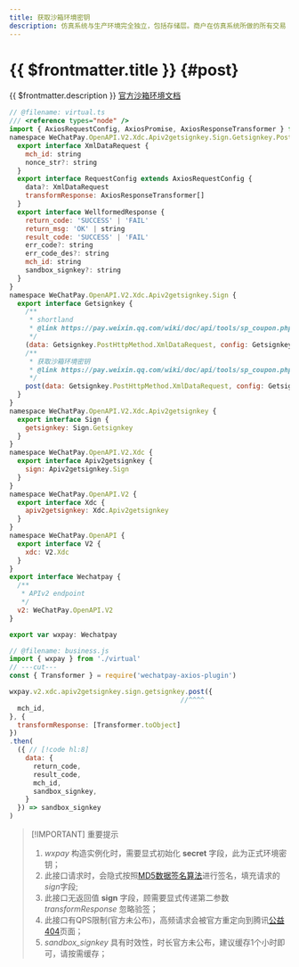 ```yaml
---
title: 获取沙箱环境密钥
description: 仿真系统与生产环境完全独立，包括存储层。商户在仿真系统所做的所有交易（如下单、支付、查询）均为无资金流的假数据，即：用户无需真实扣款，商户也不会有资金入账。代金券同理，沙箱环境中无需商户真实制券与发券，亦不会出现真实扣券情况。
---
```


# {{ $frontmatter.title }} {#post}

{{ $frontmatter.description }} [官方沙箱环境文档](https://pay.weixin.qq.com/wiki/doc/api/tools/sp_coupon.php?chapter=23_1&index=2)

```js twoslash
// @filename: virtual.ts
/// <reference types="node" />
import { AxiosRequestConfig, AxiosPromise, AxiosResponseTransformer } from 'axios'
namespace WeChatPay.OpenAPI.V2.Xdc.Apiv2getsignkey.Sign.Getsignkey.PostHttpMethod {
  export interface XmlDataRequest {
    mch_id: string
    nonce_str?: string
  }
  export interface RequestConfig extends AxiosRequestConfig {
    data?: XmlDataRequest
    transformResponse: AxiosResponseTransformer[]
  }
  export interface WellformedResponse {
    return_code: 'SUCCESS' | 'FAIL'
    return_msg: 'OK' | string
    result_code: 'SUCCESS' | 'FAIL'
    err_code?: string
    err_code_des?: string
    mch_id: string
    sandbox_signkey?: string
  }
}
namespace WeChatPay.OpenAPI.V2.Xdc.Apiv2getsignkey.Sign {
  export interface Getsignkey {
    /**
     * shortland
     * @link https://pay.weixin.qq.com/wiki/doc/api/tools/sp_coupon.php?chapter=23_1&index=2
     */
    (data: Getsignkey.PostHttpMethod.XmlDataRequest, config: Getsignkey.PostHttpMethod.RequestConfig): AxiosPromise<Getsignkey.PostHttpMethod.WellformedResponse>
    /**
     * 获取沙箱环境密钥
     * @link https://pay.weixin.qq.com/wiki/doc/api/tools/sp_coupon.php?chapter=23_1&index=2
     */
    post(data: Getsignkey.PostHttpMethod.XmlDataRequest, config: Getsignkey.PostHttpMethod.RequestConfig): AxiosPromise<Getsignkey.PostHttpMethod.WellformedResponse>
  }
}
namespace WeChatPay.OpenAPI.V2.Xdc.Apiv2getsignkey {
  export interface Sign {
    getsignkey: Sign.Getsignkey
  }
}
namespace WeChatPay.OpenAPI.V2.Xdc {
  export interface Apiv2getsignkey {
    sign: Apiv2getsignkey.Sign
  }
}
namespace WeChatPay.OpenAPI.V2 {
  export interface Xdc {
    apiv2getsignkey: Xdc.Apiv2getsignkey
  }
}
namespace WeChatPay.OpenAPI {
  export interface V2 {
    xdc: V2.Xdc
  }
}
export interface Wechatpay {
  /**
   * APIv2 endpoint
   */
  v2: WeChatPay.OpenAPI.V2
}

export var wxpay: Wechatpay

// @filename: business.js
import { wxpay } from './virtual'
// ---cut---
const { Transformer } = require('wechatpay-axios-plugin')

wxpay.v2.xdc.apiv2getsignkey.sign.getsignkey.post({
                                           //^^^^
  mch_id,
}, {
  transformResponse: [Transformer.toObject]
})
.then(
  ({ // [!code hl:8]
    data: {
      return_code,
      result_code,
      mch_id,
      sandbox_signkey,
    }
  }) => sandbox_signkey
)
```

> [!IMPORTANT] 重要提示
> 1. *wxpay* 构造实例化时，需要显式初始化 **secret** 字段，此为正式环境密钥；
> 2. 此接口请求时，会隐式按照[MD5数据签名算法](https://pay.weixin.qq.com/wiki/doc/api/jsapi.php?chapter=4_3)进行签名，填充请求的*sign*字段;
> 3. 此接口无返回值 **sign** 字段，顾需要显式传递第二参数 *transformResponse* 忽略验签；
> 4. 此接口有QPS限制(官方未公布)，高频请求会被官方重定向到腾讯[公益404](https://wx.gtimg.com/core/404.html)页面；
> 5. *sandbox_signkey* 具有时效性，时长官方未公布，建议缓存1个小时即可，请按需缓存；
